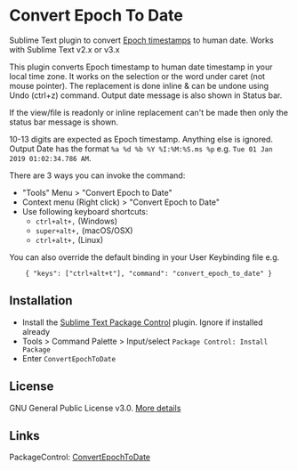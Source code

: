 # Convert Epoch To Date
Sublime Text plugin to convert [Epoch timestamps](https://www.wikiwand.com/en/Unix_time) to human date. Works with Sublime Text v2.x or v3.x

This plugin converts Epoch timestamp to human date timestamp in your local time zone. It works on the selection or the word under caret (not mouse pointer). The replacement is done inline & can be undone using Undo (ctrl+z) command. Output date message is also shown in Status bar.

If the view/file is readonly or inline replacement can't be made then only the status bar message is shown.

10-13 digits are expected as Epoch timestamp. Anything else is ignored. Output Date has the format `%a %d %b %Y %I:%M:%S.ms %p` e.g.
`Tue 01 Jan 2019 01:02:34.786 AM`.

There are 3 ways you can invoke the command:

* "Tools" Menu > "Convert Epoch to Date"
* Context menu (Right click) > "Convert Epoch to Date"
* Use following keyboard shortcuts:
    * `ctrl+alt+,`  (Windows)
    * `super+alt+,` (macOS/OSX)
    * `ctrl+alt+,`  (Linux)

You can also override the default binding in your User Keybinding file e.g.

`    { "keys": ["ctrl+alt+t"], "command": "convert_epoch_to_date" }`

## Installation

* Install the [Sublime Text Package Control](https://packagecontrol.io) plugin. Ignore if installed already
* Tools > Command Palette > Input/select `Package Control: Install Package`
* Enter `ConvertEpochToDate`

## License

GNU General Public License v3.0. [More details](https://github.com/nexional/ConvertEpochToDate/blob/master/LICENSE)

## Links

PackageControl: [ConvertEpochToDate](https://packagecontrol.io/packages/ConvertEpochToDate)
